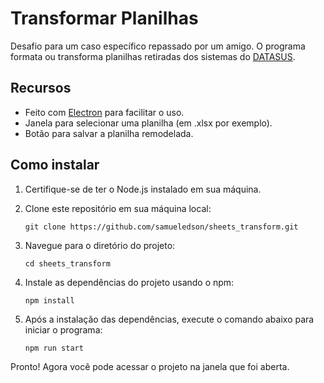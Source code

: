 # Transformar Planilhas

Desafio para um caso específico repassado por um amigo. O programa formata ou transforma planilhas retiradas dos sistemas do [DATASUS](https://datasus.saude.gov.br/).

## Recursos

- Feito com [Electron](https://www.electronjs.org/) para facilitar o uso.
- Janela para selecionar uma planilha (em .xlsx por exemplo).
- Botão para salvar a planilha remodelada.

## Como instalar

1. Certifique-se de ter o Node.js instalado em sua máquina.

2. Clone este repositório em sua máquina local:

   ```
   git clone https://github.com/samueledson/sheets_transform.git
   ```

3. Navegue para o diretório do projeto:

   ```
   cd sheets_transform
   ```

4. Instale as dependências do projeto usando o npm:

   ```
   npm install
   ```

5. Após a instalação das dependências, execute o comando abaixo para iniciar o programa:

   ```
   npm run start
   ```

Pronto! Agora você pode acessar o projeto na janela que foi aberta.
